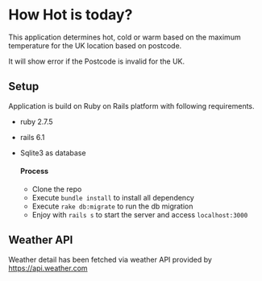 # How Hot is today?

This application determines hot, cold or warm based on the maximum temperature for the UK location based on postcode.

It will show error if the Postcode is invalid for the UK.

## Setup

Application is build on Ruby on Rails platform with following requirements.

- ruby 2.7.5
- rails 6.1
- Sqlite3 as database

    #### Process

    - Clone the repo
    - Execute `bundle install` to install all dependency
    - Execute `rake db:migrate` to run the db migration
    - Enjoy with `rails s` to start the server and access `localhost:3000`

## Weather API

Weather detail has been fetched via weather API provided by https://api.weather.com
